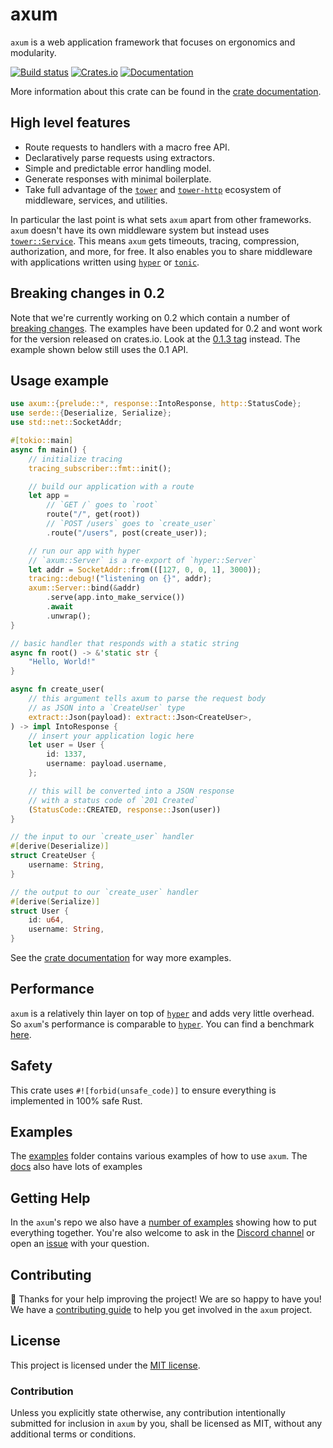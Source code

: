 # axum

`axum` is a web application framework that focuses on ergonomics and modularity.

[![Build status](https://github.com/tokio-rs/axum/actions/workflows/CI.yml/badge.svg?branch=main)](https://github.com/tokio-rs/axum/actions/workflows/CI.yml)
[![Crates.io](https://img.shields.io/crates/v/axum)](https://crates.io/crates/axum)
[![Documentation](https://docs.rs/axum/badge.svg)](https://docs.rs/axum)

More information about this crate can be found in the [crate documentation][docs].

## High level features

- Route requests to handlers with a macro free API.
- Declaratively parse requests using extractors.
- Simple and predictable error handling model.
- Generate responses with minimal boilerplate.
- Take full advantage of the [`tower`] and [`tower-http`] ecosystem of
  middleware, services, and utilities.

In particular the last point is what sets `axum` apart from other frameworks.
`axum` doesn't have its own middleware system but instead uses
[`tower::Service`]. This means `axum` gets timeouts, tracing, compression,
authorization, and more, for free. It also enables you to share middleware with
applications written using [`hyper`] or [`tonic`].

## Breaking changes in 0.2

Note that we're currently working on 0.2 which contain a number of [breaking
changes]. The examples have been updated for 0.2 and wont work for the version
released on crates.io. Look at the [0.1.3 tag][tag] instead. The example shown
below still uses the 0.1 API.

[breaking changes]: https://github.com/tokio-rs/axum/blob/main/CHANGELOG.md
[tag]: https://github.com/tokio-rs/axum/tree/v0.1.3

## Usage example

```rust
use axum::{prelude::*, response::IntoResponse, http::StatusCode};
use serde::{Deserialize, Serialize};
use std::net::SocketAddr;

#[tokio::main]
async fn main() {
    // initialize tracing
    tracing_subscriber::fmt::init();

    // build our application with a route
    let app =
        // `GET /` goes to `root`
        route("/", get(root))
        // `POST /users` goes to `create_user`
        .route("/users", post(create_user));

    // run our app with hyper
    // `axum::Server` is a re-export of `hyper::Server`
    let addr = SocketAddr::from(([127, 0, 0, 1], 3000));
    tracing::debug!("listening on {}", addr);
    axum::Server::bind(&addr)
        .serve(app.into_make_service())
        .await
        .unwrap();
}

// basic handler that responds with a static string
async fn root() -> &'static str {
    "Hello, World!"
}

async fn create_user(
    // this argument tells axum to parse the request body
    // as JSON into a `CreateUser` type
    extract::Json(payload): extract::Json<CreateUser>,
) -> impl IntoResponse {
    // insert your application logic here
    let user = User {
        id: 1337,
        username: payload.username,
    };

    // this will be converted into a JSON response
    // with a status code of `201 Created`
    (StatusCode::CREATED, response::Json(user))
}

// the input to our `create_user` handler
#[derive(Deserialize)]
struct CreateUser {
    username: String,
}

// the output to our `create_user` handler
#[derive(Serialize)]
struct User {
    id: u64,
    username: String,
}
```

See the [crate documentation][docs] for way more examples.

## Performance

`axum` is a relatively thin layer on top of [`hyper`] and adds very little
overhead. So `axum`'s performance is comparable to [`hyper`]. You can find a
benchmark [here](https://github.com/programatik29/rust-web-benchmarks).

## Safety

This crate uses `#![forbid(unsafe_code)]` to ensure everything is implemented in
100% safe Rust.

## Examples

The [examples] folder contains various examples of how to use `axum`. The
[docs] also have lots of examples

## Getting Help

In the `axum`'s repo we also have a [number of examples][examples] showing how
to put everything together. You're also welcome to ask in the [Discord
channel][chat] or open an [issue] with your question.

## Contributing

:balloon: Thanks for your help improving the project! We are so happy to have
you! We have a [contributing guide][guide] to help you get involved in the
`axum` project.

## License

This project is licensed under the [MIT license](LICENSE).

### Contribution

Unless you explicitly state otherwise, any contribution intentionally submitted
for inclusion in `axum` by you, shall be licensed as MIT, without any
additional terms or conditions.

[examples]: https://github.com/tokio-rs/axum/tree/master/examples
[docs]: https://docs.rs/axum
[`tower`]: https://crates.io/crates/tower
[`hyper`]: https://crates.io/crates/hyper
[`tower-http`]: https://crates.io/crates/tower-http
[`tonic`]: https://crates.io/crates/tonic
[guide]: CONTRIBUTING.md
[chat]: https://discord.gg/tokio
[issue]: https://github.com/tokio-rs/axum/issues/new
[`tower::Service`]: https://docs.rs/tower/latest/tower/trait.Service.html
